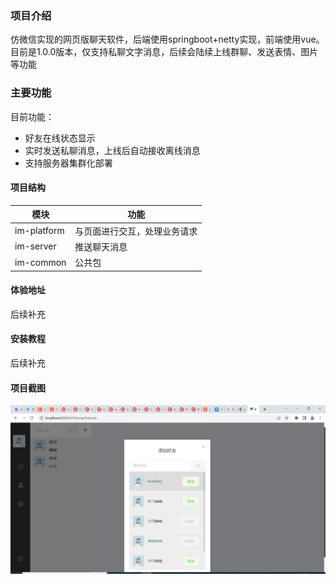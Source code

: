 
### 项目介绍

仿微信实现的网页版聊天软件，后端使用springboot+netty实现，前端使用vue。
目前是1.0.0版本，仅支持私聊文字消息，后续会陆续上线群聊、发送表情、图片等功能

### 主要功能

目前功能：

- 好友在线状态显示
- 实时发送私聊消息，上线后自动接收离线消息
- 支持服务器集群化部署


#### 项目结构
|  模块  |     功能 |
|-------------|------------|
| im-platform | 与页面进行交互，处理业务请求 |
| im-server   | 推送聊天消息       |
| im-common    | 公共包  



#### 体验地址
后续补充

#### 安装教程

后续补充

#### 项目截图

![输入图片说明](imageimage.png)


